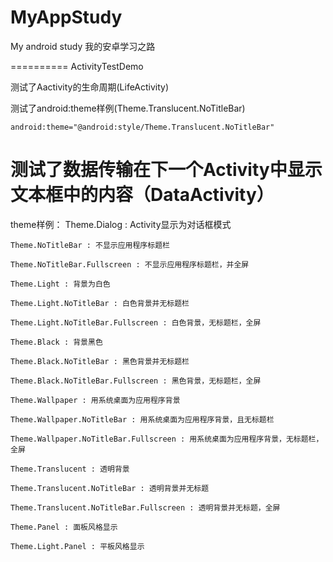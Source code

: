 MyAppStudy
==========

My android study
我的安卓学习之路

==========
ActivityTestDemo

测试了Aactivity的生命周期(LifeActivity)

测试了android:theme样例(Theme.Translucent.NoTitleBar)

	android:theme="@android:style/Theme.Translucent.NoTitleBar" 

测试了数据传输在下一个Activity中显示文本框中的内容（DataActivity）
==========
theme样例：
	Theme.Dialog : Activity显示为对话框模式

	Theme.NoTitleBar : 不显示应用程序标题栏

	Theme.NoTitleBar.Fullscreen : 不显示应用程序标题栏，并全屏

	Theme.Light : 背景为白色

	Theme.Light.NoTitleBar : 白色背景并无标题栏

	Theme.Light.NoTitleBar.Fullscreen : 白色背景，无标题栏，全屏

	Theme.Black : 背景黑色

	Theme.Black.NoTitleBar : 黑色背景并无标题栏

	Theme.Black.NoTitleBar.Fullscreen : 黑色背景，无标题栏，全屏

	Theme.Wallpaper : 用系统桌面为应用程序背景

	Theme.Wallpaper.NoTitleBar : 用系统桌面为应用程序背景，且无标题栏

	Theme.Wallpaper.NoTitleBar.Fullscreen : 用系统桌面为应用程序背景，无标题栏，全屏

	Theme.Translucent : 透明背景

	Theme.Translucent.NoTitleBar : 透明背景并无标题

	Theme.Translucent.NoTitleBar.Fullscreen : 透明背景并无标题，全屏

	Theme.Panel : 面板风格显示

	Theme.Light.Panel : 平板风格显示

